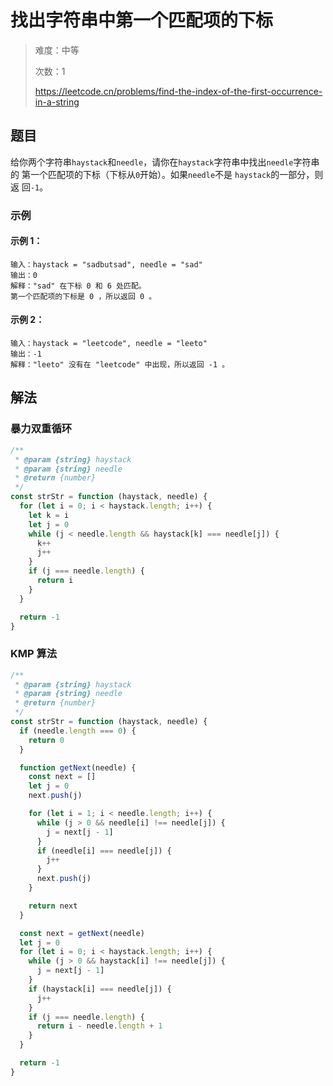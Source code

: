 # 找出字符串中第一个匹配项的下标

> 难度：中等
>
> 次数：1
>
> https://leetcode.cn/problems/find-the-index-of-the-first-occurrence-in-a-string

## 题目

给你两个字符串`haystack`和`needle`，请你在`haystack`字符串中找出`needle`字符串的
第一个匹配项的下标（下标从`0`开始）。如果`needle`不是 `haystack`的一部分，则返
回`-1`。

### 示例

#### 示例 1：

```
输入：haystack = "sadbutsad", needle = "sad"
输出：0
解释："sad" 在下标 0 和 6 处匹配。
第一个匹配项的下标是 0 ，所以返回 0 。
```

#### 示例 2：

```
输入：haystack = "leetcode", needle = "leeto"
输出：-1
解释："leeto" 没有在 "leetcode" 中出现，所以返回 -1 。
```

## 解法

### 暴力双重循环

```javascript
/**
 * @param {string} haystack
 * @param {string} needle
 * @return {number}
 */
const strStr = function (haystack, needle) {
  for (let i = 0; i < haystack.length; i++) {
    let k = i
    let j = 0
    while (j < needle.length && haystack[k] === needle[j]) {
      k++
      j++
    }
    if (j === needle.length) {
      return i
    }
  }

  return -1
}
```

### KMP 算法

```javascript
/**
 * @param {string} haystack
 * @param {string} needle
 * @return {number}
 */
const strStr = function (haystack, needle) {
  if (needle.length === 0) {
    return 0
  }

  function getNext(needle) {
    const next = []
    let j = 0
    next.push(j)

    for (let i = 1; i < needle.length; i++) {
      while (j > 0 && needle[i] !== needle[j]) {
        j = next[j - 1]
      }
      if (needle[i] === needle[j]) {
        j++
      }
      next.push(j)
    }

    return next
  }

  const next = getNext(needle)
  let j = 0
  for (let i = 0; i < haystack.length; i++) {
    while (j > 0 && haystack[i] !== needle[j]) {
      j = next[j - 1]
    }
    if (haystack[i] === needle[j]) {
      j++
    }
    if (j === needle.length) {
      return i - needle.length + 1
    }
  }

  return -1
}
```
